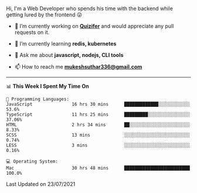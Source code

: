 Hi, I'm a Web Developer who spends his time with the backend while getting lured by the frontend 😜

- 🔭 I’m currently working on **[Quizifer](https://github.com/SutharMukesh/Quizifer/)** and would appreciate any pull requests on it.

- 🌱 I’m currently learning **redis, kubernetes**

- 💬 Ask me about **javascript, nodejs, CLI tools**

- 📫 How to reach me **mukeshsuthar336@gmail.com**

---
<!--START_SECTION:waka-->
📊 **This Week I Spent My Time On** 

```text
💬 Programming Languages: 
JavaScript               16 hrs 30 mins      █████████████░░░░░░░░░░░░   53.6% 
TypeScript               11 hrs 25 mins      █████████░░░░░░░░░░░░░░░░   37.06% 
HTML                     2 hrs 34 mins       ██░░░░░░░░░░░░░░░░░░░░░░░   8.33% 
SCSS                     13 mins             ░░░░░░░░░░░░░░░░░░░░░░░░░   0.74% 
LESS                     3 mins              ░░░░░░░░░░░░░░░░░░░░░░░░░   0.16%

💻 Operating System: 
Mac                      30 hrs 48 mins      █████████████████████████   100.0%

```


 Last Updated on 23/07/2021
<!--END_SECTION:waka-->
